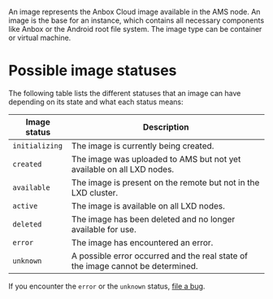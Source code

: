 An image represents the Anbox Cloud image available in the AMS node. An image is the base for an instance, which contains all necessary components like Anbox or the Android root file system. The image type can be container or virtual machine.

# Possible image statuses

The following table lists the different statuses that an image can have depending on its state and what each status means:

| Image status | Description |
|--------------------|-------------|
| `initializing` | The image is currently being created. |
| `created` | The image was uploaded to AMS but not yet available on all LXD nodes. |
| `available` | The image is present on the remote but not in the LXD cluster. |
| `active` | The image is available on all LXD nodes. |
| `deleted` | The image has been deleted and no longer available for use. |
| `error` | The image has encountered an error. |
| `unknown` | A possible error occurred and the real state of the image cannot be determined. |

If you encounter the `error` or the `unknown` status, [file a bug](https://bugs.launchpad.net/anbox-cloud).
